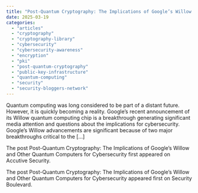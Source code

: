 ```yaml
---
title: "Post-Quantum Cryptography: The Implications of Google’s Willow and Other Quantum Computers for Cybersecurity"
date: 2025-03-19
categories: 
  - "articles"
  - "cryptography"
  - "cryptography-library"
  - "cybersecurity"
  - "cybersecurity-awareness"
  - "encryption"
  - "pki"
  - "post-quantum-cryptography"
  - "public-key-infrastructure"
  - "quantum-computing"
  - "security"
  - "security-bloggers-network"
---
```


Quantum computing was long considered to be part of a distant future. However, it is quickly becoming a reality. Google’s recent announcement of its Willow quantum computing chip is a breakthrough generating significant media attention and questions about the implications for cybersecurity. Google’s Willow advancements are significant because of two major breakthroughs critical to the \[…\]

The post Post-Quantum Cryptography: The Implications of Google’s Willow and Other Quantum Computers for Cybersecurity first appeared on Accutive Security.

The post Post-Quantum Cryptography: The Implications of Google’s Willow and Other Quantum Computers for Cybersecurity appeared first on Security Boulevard.
